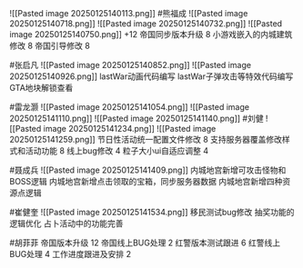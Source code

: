![[Pasted image 20250125140113.png]]
#熊福成 
![[Pasted image 20250125140718.png]]
![[Pasted image 20250125140732.png]]
![[Pasted image 20250125140750.png]]
+12
帝国同步版本升级                                                  8
小游戏嵌入的内城建筑修改                                   8
帝国引导修改                                                         8

#张启凡 
![[Pasted image 20250125140852.png]]
![[Pasted image 20250125140926.png]]
lastWar动画代码编写
lastWar子弹攻击等特效代码编写
GTA地块解锁查看

#雷龙灏 
![[Pasted image 20250125141054.png]]
![[Pasted image 20250125141110.png]]
![[Pasted image 20250125141140.png]]
#刘健 
![[Pasted image 20250125141234.png]]
![[Pasted image 20250125141259.png]]
节日性活动统一配置文件修改	8
支持服务器覆盖修改样式和活动功能	8
线上bug修改	4
粒子大小ui自适应调整		4

#聂成兵 
![[Pasted image 20250125141409.png]]
内城地宫新增可攻击怪物和BOSS逻辑
内城地宫新增点击领取的宝箱，同步服务器数据
内城地宫新增四种资源点逻辑

#崔健奎 
![[Pasted image 20250125141534.png]]
移民测试bug修改
抽奖功能的逻辑优化
占卜活动中的功能完善


#胡菲菲 
帝国版本升级 12
帝国线上BUG处理      2
红警版本测试跟进 6
红警线上BUG处理     4
工作进度跟进及安排   2